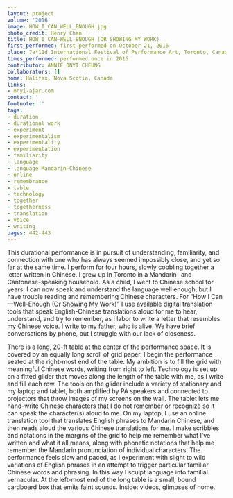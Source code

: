 ```yaml
---
layout: project
volume: '2016'
image: HOW_I_CAN_WELL_ENOUGH.jpg
photo_credit: Henry Chan
title: HOW I CAN—WELL-ENOUGH (OR SHOWING MY WORK)
first_performed: first performed on October 21, 2016
place: 7a*11d International Festival of Performance Art, Toronto, Canada
times_performed: performed once in 2016
contributor: ANNIE ONYI CHEUNG
collaborators: []
home: Halifax, Nova Scotia, Canada
links:
- onyi-ajar.com
contact: ''
footnote: ''
tags:
- duration
- durational work
- experiment
- experimentalism
- experimentality
- experimentation
- familiarity
- language
- language Mandarin-Chinese
- online
- remembrance
- table
- technology
- together
- togetherness
- translation
- voice
- writing
pages: 442-443
---
```


This durational performance is in pursuit of understanding, familiarity, and connection with one who has always seemed impossibly close, and yet so far at the same time. I perform for four hours, slowly cobbling together a letter written in Chinese. I grew up in Toronto in a Mandarin- and Cantonese-speaking household. As a child, I went to Chinese school for years. I can now speak and understand the language well enough, but I have trouble reading and remembering Chinese characters. For “How I Can—Well-Enough (Or Showing My Work)” I use available digital translation tools that speak English-Chinese translations aloud for me to hear, understand, and try to remember, as I labor to write a letter that resembles my Chinese voice. I write to my father, who is alive. We have brief conversations by phone, but I struggle with our lack of closeness.

There is a long, 20-ft table at the center of the performance space. It is covered by an equally long scroll of grid paper. I begin the performance seated at the right-most end of the table. My ambition is to fill the grid with meaningful Chinese words, writing from right to left. Technology is set up on a fitted glider that moves along the length of the table with me, as I write and fill each row. The tools on the glider include a variety of stationary and my laptop and tablet, both amplified by PA speakers and connected to projectors that throw images of my screens on the wall. The tablet lets me hand-write Chinese characters that I do not remember or recognize so it can speak the character(s) aloud to me. On my laptop, I use an online translation tool that translates English phrases to Mandarin Chinese, and then reads aloud the various Chinese translations for me. I make scribbles and notations in the margins of the grid to help me remember what I’ve written and what it all means, along with phonetic notations that help me remember the Mandarin pronunciation of individual characters. The performance feels slow and paced, as I experiment with slight to wild variations of English phrases in an attempt to trigger particular familiar Chinese words and phrasing. In this way I sculpt language into familial vernacular. At the left-most end of the long table is a small, bound cardboard box that emits faint sounds. Inside: videos, glimpses of home.
